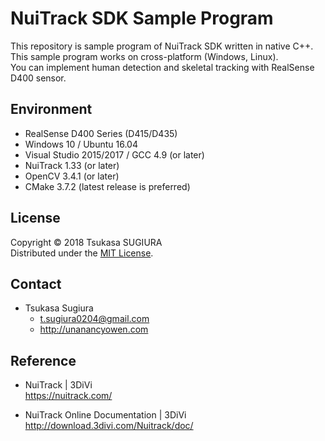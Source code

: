 NuiTrack SDK Sample Program
===========================

This repository is sample program of NuiTrack SDK written in native C++.  
This sample program works on cross-platform (Windows, Linux).  
You can implement human detection and skeletal tracking with RealSense D400 sensor.  

Environment
-----------
* RealSense D400 Series (D415/D435)
* Windows 10 / Ubuntu 16.04 
* Visual Studio 2015/2017 / GCC 4.9 (or later) 
* NuiTrack 1.33 (or later)
* OpenCV 3.4.1 (or later)
* CMake 3.7.2 (latest release is preferred)

License
-------
Copyright &copy; 2018 Tsukasa SUGIURA  
Distributed under the [MIT License](http://www.opensource.org/licenses/mit-license.php "MIT License | Open Source Initiative").

Contact
-------
* Tsukasa Sugiura  
    * <t.sugiura0204@gmail.com>  
    * <http://unanancyowen.com>  

Reference
---------
* NuiTrack | 3DiVi  
  <https://nuitrack.com/>

* NuiTrack Online Documentation | 3DiVi  
  <http://download.3divi.com/Nuitrack/doc/>
